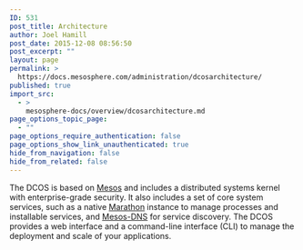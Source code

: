 ```yaml
---
ID: 531
post_title: Architecture
author: Joel Hamill
post_date: 2015-12-08 08:56:50
post_excerpt: ""
layout: page
permalink: >
  https://docs.mesosphere.com/administration/dcosarchitecture/
published: true
import_src:
  - >
    mesosphere-docs/overview/dcosarchitecture.md
page_options_topic_page:
  - ""
page_options_require_authentication: false
page_options_show_link_unauthenticated: true
hide_from_navigation: false
hide_from_related: false
---
```

The DCOS is based on <a href="http://mesos.apache.org/" target="_blank">Mesos</a> and includes a distributed systems kernel with enterprise-grade security. It also includes a set of core system services, such as a native [Marathon][1] instance to manage processes and installable services, and [Mesos-DNS][2] for service discovery. The DCOS provides a web interface and a command-line interface (CLI) to manage the deployment and scale of your applications.

 [1]: ../../manage-service/marathon/
 [2]: https://docs.mesosphere.com/administration/service-discovery/overview/